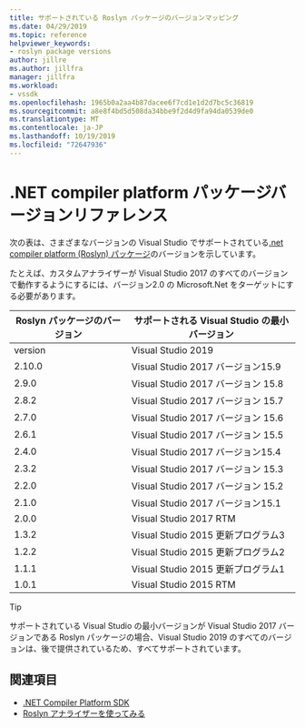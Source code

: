 ```yaml
---
title: サポートされている Roslyn パッケージのバージョンマッピング
ms.date: 04/29/2019
ms.topic: reference
helpviewer_keywords:
- roslyn package versions
author: jillre
ms.author: jillfra
manager: jillfra
ms.workload:
- vssdk
ms.openlocfilehash: 1965b0a2aa4b87dacee6f7cd1e1d2d7bc5c36819
ms.sourcegitcommit: a8e8f4bd5d508da34bbe9f2d4d9fa94da0539de0
ms.translationtype: MT
ms.contentlocale: ja-JP
ms.lasthandoff: 10/19/2019
ms.locfileid: "72647936"
---
```

# <a name="net-compiler-platform-package-version-reference"></a>.NET compiler platform パッケージバージョンリファレンス

次の表は、さまざまなバージョンの Visual Studio でサポートされている[.net compiler platform (Roslyn) パッケージ](https://www.nuget.org/packages/Microsoft.Net.Compilers/)のバージョンを示しています。

たとえば、カスタムアナライザーが Visual Studio 2017 のすべてのバージョンで動作するようにするには、バージョン2.0 の Microsoft.Net をターゲットにする必要があります。

| Roslyn パッケージのバージョン | サポートされる Visual Studio の最小バージョン |
| - | - |
| version | Visual Studio 2019 |
| 2.10.0 | Visual Studio 2017 バージョン15.9 |
| 2.9.0 | Visual Studio 2017 バージョン 15.8 |
| 2.8.2 | Visual Studio 2017 バージョン 15.7 |
| 2.7.0 | Visual Studio 2017 バージョン 15.6 |
| 2.6.1 | Visual Studio 2017 バージョン 15.5 |
| 2.4.0 | Visual Studio 2017 バージョン15.4 |
| 2.3.2 | Visual Studio 2017 バージョン 15.3 |
| 2.2.0 | Visual Studio 2017 バージョン 15.2 |
| 2.1.0 | Visual Studio 2017 バージョン15.1 |
| 2.0.0 | Visual Studio 2017 RTM |
| 1.3.2 | Visual Studio 2015 更新プログラム3 |
| 1.2.2 | Visual Studio 2015 更新プログラム2 |
| 1.1.1 | Visual Studio 2015 更新プログラム1 |
| 1.0.1 | Visual Studio 2015 RTM |

> [!TIP]
> サポートされている Visual Studio の最小バージョンが Visual Studio 2017 バージョンである Roslyn パッケージの場合、Visual Studio 2019 のすべてのバージョンは、後で提供されているため、すべてサポートされています。

## <a name="see-also"></a>関連項目

- [.NET Compiler Platform SDK](/dotnet/csharp/roslyn-sdk/)
- [Roslyn アナライザーを使ってみる](getting-started-with-roslyn-analyzers.md)